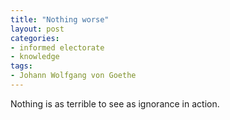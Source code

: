 ```yaml
---
title: "Nothing worse"
layout: post
categories:
- informed electorate
- knowledge
tags:
- Johann Wolfgang von Goethe
---
```


Nothing is as terrible to see as ignorance in action.